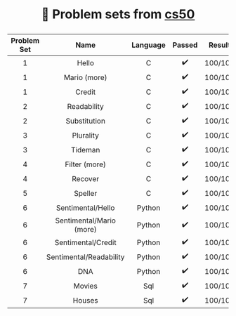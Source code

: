 <h1 align ="center">
  
📕 Problem sets from [cs50](https://cs50.harvard.edu/college/2020/fall/)
</h1>

| Problem Set | Name | Language | Passed | Result |
|:-----------:|:----:|:--------:|:------:|:------:|
|1|Hello|C|✔️|100/100
|1|Mario (more)|C|✔️|100/100
|1|Credit|C|✔️|100/100
|2|Readability|C|✔️|100/100
|2|Substitution|C|✔️|100/100
|3|Plurality|C|✔️|100/100
|3|Tideman|C|✔️|100/100
|4|Filter (more)|C|✔️|100/100
|4|Recover|C|✔️|100/100
|5|Speller|C|✔️|100/100
|6|Sentimental/Hello|Python|✔️|100/100
|6|Sentimental/Mario (more)|Python|✔️|100/100
|6|Sentimental/Credit|Python|✔️|100/100
|6|Sentimental/Readability|Python|✔️|100/100
|6|DNA|Python|✔️|100/100
|7|Movies|Sql|✔️|100/100
|7|Houses|Sql|✔️|100/100
